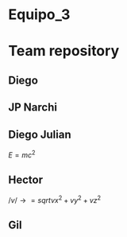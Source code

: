 # Equipo_3

# Team repository

## Diego

## JP Narchi

## Diego Julian

$E = mc^2$

## Hector 
$/ v /→ = sqrt{vx^2 + vy^2 + vz^2}$
## Gil
